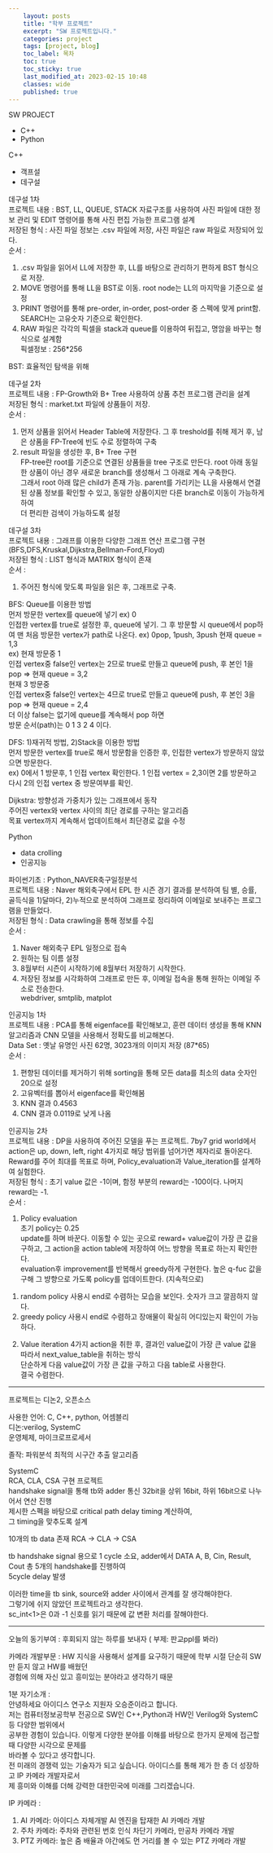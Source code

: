 ```yaml
---
    layout: posts
    title: "학부 프로젝트"
    excerpt: "SW 프로젝트입니다."
    categories: project
    tags: [project, blog]
    toc_label: 목차
    toc: true
    toc_sticky: true
    last_modified_at: 2023-02-15 10:48
    classes: wide
    published: true
---
```


SW PROJECT  
- C++  
- Python  

C++
- 객프설  
- 데구설  

데구설 1차  
프로젝트 내용 : BST, LL, QUEUE, STACK 자료구조를 사용하여 사진 파일에 대한 정보 관리 및 EDIT 명령어를 통해 사진 편집 가능한 프로그램 설계  
저장된 형식 : 사진 파일 정보는 .csv 파일에 저장, 사진 파일은 raw 파일로 저장되어 있다.  
순서 :  
1. .csv 파일을 읽어서 LL에 저장한 후, LL를 바탕으로 관리하기 편하게 BST 형식으로 저장.  
2. MOVE 명령어를 통해 LL을 BST로 이동. root node는 LL의 마지막을 기준으로 설정  
3. PRINT 명령어를 통해 pre-order, in-order, post-order 중 스펙에 맞게 print함. SEARCH는 고유숫자 기준으로 확인한다.  
4. RAW 파일은 각각의 픽셀을 stack과 queue를 이용하여 뒤집고, 명암을 바꾸는 형식으로 설계함  
픽셀정보 : 256*256  

BST: 효율적인 탐색을 위해  

데구설 2차  
프로젝트 내용 : FP-Growth와 B+ Tree 사용하여 상품 추천 프로그램 관리을 설계  
저장된 형식 : market.txt 파일에 상품들이 저장.  
순서 :  
1. 먼저 상품을 읽어서 Header Table에 저장한다. 그 후 treshold를 취해 제거 후, 남은 상품을 FP-Tree에 빈도 수로 정렬하여 구축  
2. result 파일을 생성한 후, B+ Tree 구현  
FP-tree란 root를 기준으로 연결된 상품들을 tree 구조로 만든다. root 아래 동일한 상품이 아닌 경우 새로운 branch를 생성해서 그 아래로 계속 구축한다.  
그래서 root 아래 많은 child가 존재 가능. parent를 가리키는 LL을 사용해서 연결된 상품 정보를 확인할 수 있고, 동일한 상품이지만 다른 branch로 이동이 가능하게 하여  
더 편리한 검색이 가능하도록 설정  



데구설 3차  
프로젝트 내용 : 그래프를 이용한 다양한 그래프 연산 프로그램 구현(BFS,DFS,Kruskal,Dijkstra,Bellman-Ford,Floyd)  
저장된 형식 : LIST 형식과 MATRIX 형식이 존재  
순서 :  
1. 주어진 형식에 맞도록 파일을 읽은 후, 그래프로 구축.  

BFS: Queue를 이용한 방법  
먼저 방문한 vertex를 queue에 넣기 ex) 0  
인접한 vertex를 true로 설정한 후, queue에 넣기. 그 후 방문할 시 queue에서 pop하여 맨 처음 방문한 vertex가 path로 나온다. ex) 0pop, 1push, 3push 현재 queue = 1,3  
ex) 현재 방문중 1  
인접 vertex중 false인 vertex는 2므로 true로 만들고 queue에 push, 후 본인 1을 pop => 현재 queue = 3,2  
현재 3 방문중  
인접 vertex중 false인 vertex는 4므로 true로 만들고 queue에 push, 후 본인 3을 pop => 현재 queue = 2,4  
더 이상 false는 없기에 queue를 계속해서 pop 하면  
방문 순서(path)는 0 1 3 2 4 이다.  


DFS: 1)재귀적 방법, 2)Stack을 이용한 방법  
먼저 방문한 vertex를 true로 해서 방문함을 인증한 후, 인접한 vertex가 방문하지 않았으면 방문한다.  
ex) 0에서 1 방문후, 1 인접 vertex 확인한다. 1 인접 vertex = 2,3이면 2를 방문하고 다시 2의 인접 vertex 중 방문여부를 확인.  

Dijkstra: 방향성과 가중치가 있는 그래프에서 동작  
주어진 vertex와 vertex 사이의 최단 경로를 구하는 알고리즘  
목표 vertex까지 계속해서 업데이트해서 최단경로 값을 수정  


Python  
- data crolling  
- 인공지능  

파이썬기초 : Python_NAVER축구일정분석  
프로젝트 내용 : Naver 해외축구에서 EPL 한 시즌 경기 결과를 분석하여 팀 별, 승률, 골득식을 1)달마다, 2)누적으로 분석하여 그래프로 정리하여 이메일로 보내주는 프로그램을 만들었다.  
저장된 형식 : Data crawling을 통해 정보를 수집  
순서 :  
1. Naver 해외축구 EPL 일정으로 접속  
2. 원하는 팀 이름 설정  
3. 8월부터 시즌이 시작하기에 8월부터 저장하기 시작한다.  
4. 저장된 정보를 시각화하여 그래프로 만든 후, 이메일 접속을 통해 원하는 이메일 주소로 전송한다.  
webdriver, smtplib, matplot  

인공지능 1차  
프로젝트 내용 : PCA를 통해 eigenface를 확인해보고, 훈련 데이터 생성을 통해 KNN 알고리즘과 CNN 모델을 사용해서 정확도를 비교해본다.  
Data Set : 옛날 유명인 사진 62명, 3023개의 이미지 저장 (87*65)  
순서 :  
1. 편향된 데이터를 제거하기 위해 sorting을 통해 모든 data를 최소의 data 숫자인 20으로 설정  
2. 고유벡터를 뽑아서 eigenface를 확인해봄  
3. KNN 결과 0.4563  
4. CNN 결과 0.0119로 낮게 나옴  


인공지능 2차  
프로젝트 내용 : DP을 사용하여 주어진 모델을 푸는 프로젝트. 7by7 grid world에서 action은 up, down, left, right 4가지로 해당 범위를 넘어가면 제자리로 돌아온다.  
Reward를 주어 최대를 목표로 하며, Policy_evaluation과 Value_iteration를 설계하여 실험한다.   
저장된 형식 : 초기 value 값은 -1이며, 함정 부분의 reward는 -100이다. 나머지 reward는 -1.  
순서 :  
1. Policy evaluation  
초기 policy는 0.25  
update를 하며 바꾼다. 이동할 수 있는 곳으로 reward+ value값이 가장 큰 값을 구하고, 그 action을 action table에 저장하여 어느 방향을 목표로 하는지 확인한다.  
evaluation후 improvement를 반복해서 greedy하게 구현한다. 높은 q-fuc 값을 구해 그 뱡향으로 가도록 policy를 업데이트한다. (지속적으로)  
1) random policy 사용시 end로 수렴하는 모습을 보인다. 숫자가 크고 깔끔하지 않다.  
2) greedy policy 사용시 end로 수렴하고 장애물이 확실히 어디있는지 확인이 가능하다.  

2. Value iteration
4가지 action을 취한 후, 결과인 value값이 가장 큰 value 값을 따라서 next_value_table을 취하는 방식  
단순하게 다음 value값이 가장 큰 값을 구하고 다음 table로 사용한다.  
결국 수렴한다. 

-----------------------------
프로젝트는 디논2, 오픈소스  

사용한 언어: C, C++, python, 어셈블리  
디논:verilog, SystemC  
운영체제, 마이크로프로세서  

졸작: 파워분석 최적의 시구간 추출 알고리즘  


SystemC  
RCA, CLA, CSA 구현 프로젝트  
handshake signal을 통해 tb와 adder 통신
32bit을 상위 16bit, 하위 16bit으로 나누어서 연산 진행  
제시한 스펙을 바탕으로 critical path delay timing 계산하여,  
그 timing을 맞추도록 설계  

10개의 tb data 존재
RCA -> CLA -> CSA  

tb handshake signal 용으로 1 cycle 소요, 
adder에서 DATA A, B, Cin, Result, Cout 총 5개의 handshake를 진행하여  
5cycle delay 발생  

이러한 time을 tb sink, source와 adder 사이에서 관계를 잘 생각해야한다.  
그렇기에 쉬지 않았던 프로젝트라고 생각한다.  
sc_int<1>은 0과 -1 신호를 읽기 때문에 값 변환 처리를 잘해야한다.  

-----------------------------------------------

오늘의 동기부여 : 후회되지 않는 하루를 보내자 ( 부제: 판교ppl를 봐라)  

카메라 개발부문 : HW 지식을 사용해서 설계를 요구하기 때문에 학부 시절 단순히 SW만 듣지 않고 HW를 배웠던  
경험에 의해 자신 있고 흥미있는 분야라고 생각하기 때문  

1분 자기소개 :  
안녕하세요 아이디스 연구소 지원자 오승준이라고 합니다.  
저는 컴퓨터정보공학부 전공으로 SW인 C++,Python과 HW인 Verilog와 SystemC 등 다양한 범위에서  
공부한 경험이 있습니다. 이렇게 다양한 분야를 이해를 바탕으로 한가지 문제에 접근할 때 다양한 시각으로 문제를  
바라볼 수 있다고 생각합니다.  
전 미래의 경쟁력 있는 기술자가 되고 싶습니다. 아이디스를 통해 제가 한 층 더 성장하고 IP 카메라 개발자로서  
제 흥미와 이해를 더해 강력한 대한민국에 미래를 그리겠습니다.  

IP 카메라 :  
1) AI 카메라: 아이디스 자체개발 AI 엔진을 탑재한 AI 카메라 개발  
2) 주차 카메라: 주차와 관련된 번호 인식 차단기 카메라, 만공차 카메라 개발  
3) PTZ 카메라: 높은 줌 배율과 야간에도 먼 거리를 볼 수 있는 PTZ 카메라 개발  
